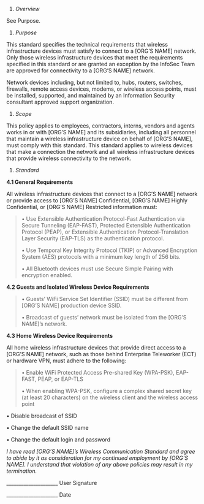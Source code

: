 1.  *Overview*

See Purpose.

1.  *Purpose*

This standard specifies the technical requirements that wireless infrastructure devices must satisfy to connect to a \[ORG’S NAME\] network. Only those wireless infrastructure devices that meet the requirements specified in this standard or are granted an exception by the InfoSec Team are approved for connectivity to a \[ORG’S NAME\] network.

Network devices including, but not limited to, hubs, routers, switches, firewalls, remote access devices, modems, or wireless access points, must be installed, supported, and maintained by an Information Security consultant approved support organization.

1.  *Scope*

This policy applies to employees, contractors, interns, vendors and agents works in or with \[ORG’S NAME\] and its subsidiaries, including all personnel that maintain a wireless infrastructure device on behalf of \[ORG’S NAME\], must comply with this standard. This standard applies to wireless devices that make a connection the network and all wireless infrastructure devices that provide wireless connectivity to the network.

1.  *Standard*

**4.1 General Requirements**

All wireless infrastructure devices that connect to a \[ORG’S NAME\] network or provide access to \[ORG’S NAME\] Confidential, \[ORG’S NAME\] Highly Confidential, or \[ORG’S NAME\] Restricted information must:

> • Use Extensible Authentication Protocol-Fast Authentication via Secure Tunneling (EAP-FAST), Protected Extensible Authentication Protocol (PEAP), or Extensible Authentication Protocol-Translation Layer Security (EAP-TLS) as the authentication protocol.
>
> • Use Temporal Key Integrity Protocol (TKIP) or Advanced Encryption System (AES) protocols with a minimum key length of 256 bits.
>
> • All Bluetooth devices must use Secure Simple Pairing with encryption enabled.

**4.2 Guests and Isolated Wireless Device Requirements**

> • Guests’ WiFi Service Set Identifier (SSID) must be different from \[ORG’S NAME\] production device SSID.
>
> • Broadcast of guests’ network must be isolated from the \[ORG’S NAME\]’s network.

**4.3 Home Wireless Device Requirements**

All home wireless infrastructure devices that provide direct access to a \[ORG’S NAME\] network, such as those behind Enterprise Teleworker (ECT) or hardware VPN, must adhere to the following:

> • Enable WiFi Protected Access Pre-shared Key (WPA-PSK), EAP-FAST, PEAP, or EAP-TLS
>
> • When enabling WPA-PSK, configure a complex shared secret key (at least 20 characters) on the wireless client and the wireless access point

• Disable broadcast of SSID

• Change the default SSID name

• Change the default login and password

*I have read \[ORG’S NAME\]’s Wireless Communication Standard and agree to abide by it as consideration for my continued employment by \[ORG’S NAME\]. I understand that violation of any above policies may result in my termination.*

\_\_\_\_\_\_\_\_\_\_\_\_\_\_\_\_\_\_\_\_\_
User Signature

\_\_\_\_\_\_\_\_\_\_\_\_\_\_\_\_\_\_\_\_\_
Date
